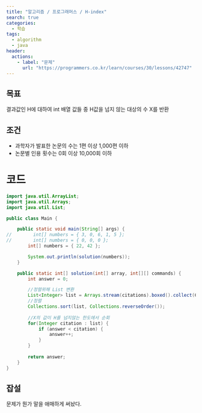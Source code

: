 ```yaml
---
title: "알고리즘 / 프로그래머스 / H-index"
search: true
categories: 
  - 학습
tags: 
  - algorithm
  - java
header:  
  actions:
    - label: "문제"
      url: "https://programmers.co.kr/learn/courses/30/lessons/42747"
---
```

## 목표
결과값인 H에 대하여 int 배열 값들 중 H값을 넘지 않는 대상의 수 X를 반환

## 조건
-   과학자가 발표한 논문의 수는 1편 이상 1,000편 이하
-   논문별 인용 횟수는 0회 이상 10,000회 이하

# 코드
```java
import java.util.ArrayList;
import java.util.Arrays;
import java.util.List;

public class Main {

    public static void main(String[] args) {
//        int[] numbers = { 3, 0, 6, 1, 5 };
//        int[] numbers = { 0, 0, 0 };
        int[] numbers = { 22, 42 };

        System.out.println(solution(numbers));
    }

    public static int[] solution(int[] array, int[][] commands) {
        int answer = 0;

		//정렬위해 List 변환
        List<Integer> list = Arrays.stream(citations).boxed().collect(Collectors.toList());
        //정렬
        Collections.sort(list, Collections.reverseOrder());
        
        //X의 값이 H를 넘지않는 한도에서 순회
        for(Integer citation : list) {
            if (answer < citation) {
                answer++;
            }
        }
        
        return answer;
    }
}
```

## 잡설
문제가 뭔가 말을 애매하게 써놨다.
<!--stackedit_data:
eyJoaXN0b3J5IjpbLTEzNTgwNDk2ODZdfQ==
-->
